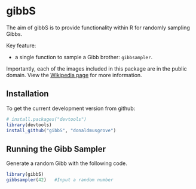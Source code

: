 # gibbS

The aim of gibbS is to provide functionality within R for randomly sampling Gibbs. 

Key feature:

* a single function to sample a Gibb brother: `gibbsampler`.


Importantly, each of the images included in this package are in the public domain. View the [Wikipedia page](http://en.wikipedia.org/wiki/Bee_Gees) for more information.

## Installation

To get the current development version from github:
```R
# install.packages("devtools")
library(devtools)
install_github("gibbS", "donaldmusgrove")
```

## Running the Gibb Sampler

Generate a random Gibb with the following code.
```R
library(gibbS)
gibbsampler(42)   #Input a random number
```
